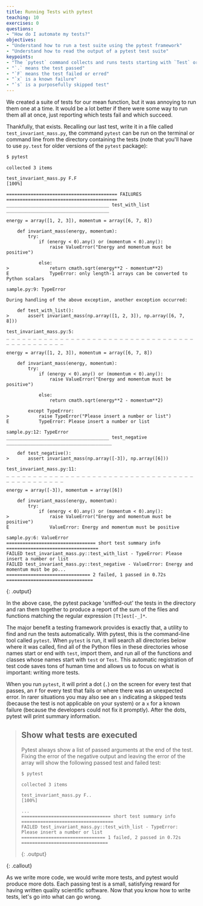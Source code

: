 ```yaml
---
title: Running Tests with pytest
teaching: 10
exercises: 0
questions:
- "How do I automate my tests?"
objectives:
- "Understand how to run a test suite using the pytest framework"
- "Understand how to read the output of a pytest test suite"
keypoints:
- "The `pytest` command collects and runs tests starting with `Test` or `test_`."
- "`.` means the test passed"
- "`F` means the test failed or erred"
- "`x` is a known failure"
- "`s` is a purposefully skipped test"
---
```


We created a suite of tests for our mean function, but it was annoying to run
them one at a time. It would be a lot better if there were some way to run them
all at once, just reporting which tests fail and which succeed.

Thankfully, that exists. Recalling our last test, write it in a file called `test_invariant_mass.py`, the command
`pytest` can be run on the terminal or command line from the directory containing the tests (note that you'll have to use `py.test` for older versions of the `pytest` package):

```bash
$ pytest
```

~~~
collected 3 items

test_invariant_mass.py F.F                                                           [100%]

========================================= FAILURES =========================================
______________________________________ test_with_list ______________________________________

energy = array([1, 2, 3]), momentum = array([6, 7, 8])

    def invariant_mass(energy, momentum):
        try:
            if (energy < 0).any() or (momentum < 0).any():
                raise ValueError("Energy and momentum must be positive")

            else:
>               return cmath.sqrt(energy**2 - momentum**2)
E               TypeError: only length-1 arrays can be converted to Python scalars

sample.py:9: TypeError

During handling of the above exception, another exception occurred:

    def test_with_list():
>       assert invariant_mass(np.array([1, 2, 3]), np.array([6, 7, 8]))

test_invariant_mass.py:5:
_ _ _ _ _ _ _ _ _ _ _ _ _ _ _ _ _ _ _ _ _ _ _ _ _ _ _ _ _ _ _ _ _ _ _ _ _ _ _ _ _ _ _ _ _ _

energy = array([1, 2, 3]), momentum = array([6, 7, 8])

    def invariant_mass(energy, momentum):
        try:
            if (energy < 0).any() or (momentum < 0).any():
                raise ValueError("Energy and momentum must be positive")

            else:
                return cmath.sqrt(energy**2 - momentum**2)

        except TypeError:
>           raise TypeError("Please insert a number or list")
E           TypeError: Please insert a number or list

sample.py:12: TypeError
______________________________________ test_negative _______________________________________

    def test_negative():
>       assert invariant_mass(np.array([-3]), np.array([6]))

test_invariant_mass.py:11:
_ _ _ _ _ _ _ _ _ _ _ _ _ _ _ _ _ _ _ _ _ _ _ _ _ _ _ _ _ _ _ _ _ _ _ _ _ _ _ _ _ _ _ _ _ _

energy = array([-3]), momentum = array([6])

    def invariant_mass(energy, momentum):
        try:
            if (energy < 0).any() or (momentum < 0).any():
>               raise ValueError("Energy and momentum must be positive")
E               ValueError: Energy and momentum must be positive

sample.py:6: ValueError
================================= short test summary info ==================================
FAILED test_invariant_mass.py::test_with_list - TypeError: Please insert a number or list
FAILED test_invariant_mass.py::test_negative - ValueError: Energy and momentum must be po...
=============================== 2 failed, 1 passed in 0.72s ================================
~~~
{: .output}

In the above case, the pytest package 'sniffed-out' the tests in the
directory and ran them together to produce a report of the sum of the files and
functions matching the regular expression `[Tt]est[-_]*`.

The major benefit a testing framework provides is exactly that, a utility to find and run the
tests automatically. With pytest, this is the command-line tool called
`pytest`.  When `pytest` is run, it will search all directories below where it was called,
find all of the Python files in these directories whose names
start or end with `test`, import them, and run all of the functions and classes
whose names start with `test` or `Test`.
This automatic registration of test code saves tons of human time and allows us to
focus on what is important: writing more tests.

When you run `pytest`, it will print a dot (`.`) on the screen for every test
that passes,
an `F` for every test that fails or where there was an unexpected error.
In rarer situations you may also see an `s` indicating a
skipped tests (because the test is not applicable on your system) or a `x` for a known
failure (because the developers could not fix it promptly). After the dots, pytest
will print summary information.

> ## Show what tests are executed
>
> Pytest always show a list of passed arguments at the end of the test.
> Fixing the error of the negative output and leaving the error of the array will show the
> following passed test and failed test:
>
> ```bash
> $ pytest
> ```
>
> ~~~
> collected 3 items
>
> test_invariant_mass.py F..                                                           [100%]
>
> ...
> ================================= short test summary info ==================================
> FAILED test_invariant_mass.py::test_with_list - TypeError: Please insert a number or list
> =============================== 1 failed, 2 passed in 0.72s ================================
> ~~~
> {: .output}
>
{: .callout}

As we write more code, we would write more tests, and pytest would produce
more dots.  Each passing test is a small, satisfying reward for having written
quality scientific software. Now that you know how to write tests, let's go
into what can go wrong.

